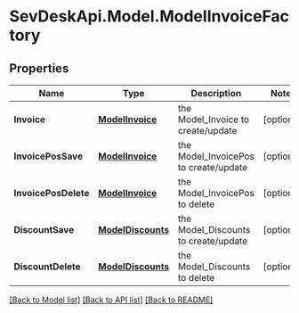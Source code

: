 # SevDeskApi.Model.ModelInvoiceFactory
## Properties

Name | Type | Description | Notes
------------ | ------------- | ------------- | -------------
**Invoice** | [**ModelInvoice**](ModelInvoice.md) | the Model_Invoice to create/update | [optional] 
**InvoicePosSave** | [**ModelInvoice**](ModelInvoice.md) | the Model_InvoicePos to create/update | [optional] 
**InvoicePosDelete** | [**ModelInvoice**](ModelInvoice.md) | the Model_InvoicePos to delete | [optional] 
**DiscountSave** | [**ModelDiscounts**](ModelDiscounts.md) | the Model_Discounts to create/update | [optional] 
**DiscountDelete** | [**ModelDiscounts**](ModelDiscounts.md) | the Model_Discounts to delete | [optional] 

[[Back to Model list]](../README.md#documentation-for-models) [[Back to API list]](../README.md#documentation-for-api-endpoints) [[Back to README]](../README.md)

